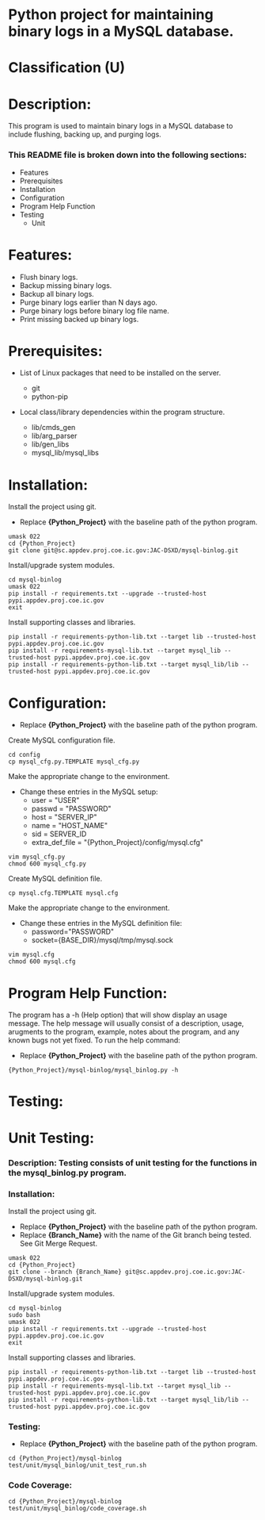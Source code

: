 # Python project for maintaining binary logs in a MySQL database.
# Classification (U)

# Description:
  This program is used to maintain binary logs in a MySQL database to include flushing, backing up, and purging logs.


###  This README file is broken down into the following sections:
  * Features
  * Prerequisites
  * Installation
  * Configuration
  * Program Help Function
  * Testing
    - Unit


# Features:
  * Flush binary logs.
  * Backup missing binary logs.
  * Backup all binary logs.
  * Purge binary logs earlier than N days ago.
  * Purge binary logs before binary log file name.
  * Print missing backed up binary logs.


# Prerequisites:

  * List of Linux packages that need to be installed on the server.
    - git
    - python-pip

  * Local class/library dependencies within the program structure.
    - lib/cmds_gen
    - lib/arg_parser
    - lib/gen_libs
    - mysql_lib/mysql_libs


# Installation:

Install the project using git.
  * Replace **{Python_Project}** with the baseline path of the python program.

```
umask 022
cd {Python_Project}
git clone git@sc.appdev.proj.coe.ic.gov:JAC-DSXD/mysql-binlog.git
```

Install/upgrade system modules.

```
cd mysql-binlog
umask 022
pip install -r requirements.txt --upgrade --trusted-host pypi.appdev.proj.coe.ic.gov
exit
```

Install supporting classes and libraries.

```
pip install -r requirements-python-lib.txt --target lib --trusted-host pypi.appdev.proj.coe.ic.gov
pip install -r requirements-mysql-lib.txt --target mysql_lib --trusted-host pypi.appdev.proj.coe.ic.gov
pip install -r requirements-python-lib.txt --target mysql_lib/lib --trusted-host pypi.appdev.proj.coe.ic.gov
```

# Configuration:
  * Replace **{Python_Project}** with the baseline path of the python program.

Create MySQL configuration file.

```
cd config
cp mysql_cfg.py.TEMPLATE mysql_cfg.py
```

Make the appropriate change to the environment.
  * Change these entries in the MySQL setup:
    - user = "USER"
    - passwd = "PASSWORD"
    - host = "SERVER_IP"
    - name = "HOST_NAME"
    - sid = SERVER_ID
    - extra_def_file = "{Python_Project}/config/mysql.cfg"

```
vim mysql_cfg.py
chmod 600 mysql_cfg.py
```

Create MySQL definition file.

```
cp mysql.cfg.TEMPLATE mysql.cfg
```
Make the appropriate change to the environment.
  * Change these entries in the MySQL definition file:
    - password="PASSWORD"
    - socket={BASE_DIR}/mysql/tmp/mysql.sock

```
vim mysql.cfg
chmod 600 mysql.cfg
```


# Program Help Function:

  The program has a -h (Help option) that will show display an usage message.  The help message will usually consist of a description, usage, arugments to the program, example, notes about the program, and any known bugs not yet fixed.  To run the help command:
  * Replace **{Python_Project}** with the baseline path of the python program.

```
{Python_Project}/mysql-binlog/mysql_binlog.py -h
```


# Testing:

# Unit Testing:

### Description: Testing consists of unit testing for the functions in the mysql_binlog.py program.

### Installation:

Install the project using git.
  * Replace **{Python_Project}** with the baseline path of the python program.
  * Replace **{Branch_Name}** with the name of the Git branch being tested.  See Git Merge Request.

```
umask 022
cd {Python_Project}
git clone --branch {Branch_Name} git@sc.appdev.proj.coe.ic.gov:JAC-DSXD/mysql-binlog.git
```

Install/upgrade system modules.

```
cd mysql-binlog
sudo bash
umask 022
pip install -r requirements.txt --upgrade --trusted-host pypi.appdev.proj.coe.ic.gov
exit
```

Install supporting classes and libraries.

```
pip install -r requirements-python-lib.txt --target lib --trusted-host pypi.appdev.proj.coe.ic.gov
pip install -r requirements-mysql-lib.txt --target mysql_lib --trusted-host pypi.appdev.proj.coe.ic.gov
pip install -r requirements-python-lib.txt --target mysql_lib/lib --trusted-host pypi.appdev.proj.coe.ic.gov
```


### Testing:
  * Replace **{Python_Project}** with the baseline path of the python program.

```
cd {Python_Project}/mysql-binlog
test/unit/mysql_binlog/unit_test_run.sh
```

### Code Coverage:
```
cd {Python_Project}/mysql-binlog
test/unit/mysql_binlog/code_coverage.sh
```

